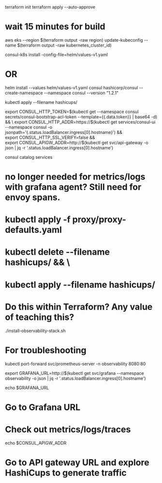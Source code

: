 terraform init
terraform apply --auto-approve
# wait 15 minutes for build

aws eks --region $(terraform output -raw region) update-kubeconfig --name $(terraform output -raw kubernetes_cluster_id)

consul-k8s install -config-file=helm/values-v1.yaml
# OR
helm install --values helm/values-v1.yaml consul hashicorp/consul --create-namespace --namespace consul --version "1.2.1"

kubectl apply --filename hashicups/

export CONSUL_HTTP_TOKEN=$(kubectl get --namespace consul secrets/consul-bootstrap-acl-token --template={{.data.token}} | base64 -d) && \
export CONSUL_HTTP_ADDR=https://$(kubectl get services/consul-ui --namespace consul -o jsonpath='{.status.loadBalancer.ingress[0].hostname}') && \
export CONSUL_HTTP_SSL_VERIFY=false && \
export CONSUL_APIGW_ADDR=http://$(kubectl get svc/api-gateway -o json | jq -r '.status.loadBalancer.ingress[0].hostname')

consul catalog services

# no longer needed for metrics/logs with grafana agent? Still need for envoy spans.
# kubectl apply -f proxy/proxy-defaults.yaml
# kubectl delete --filename hashicups/ && \
# kubectl apply --filename hashicups/

# Do this within Terraform? Any value of teaching this?
./install-observability-stack.sh

# For troubleshooting
kubectl port-forward svc/prometheus-server -n observability 8080:80

export GRAFANA_URL=http://$(kubectl get svc/grafana --namespace observability -o json | jq -r '.status.loadBalancer.ingress[0].hostname')

echo $GRAFANA_URL
# Go to Grafana URL
# Check out metrics/logs/traces

echo $CONSUL_APIGW_ADDR
# Go to API gateway URL and explore HashiCups to generate traffic
